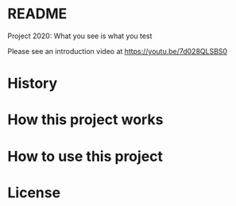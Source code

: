# README #
Project 2020: What you see is what you test

Please see an introduction video at https://youtu.be/7d028QLSBS0

# History #


# How this project works #


# How to use this project #


# License #





